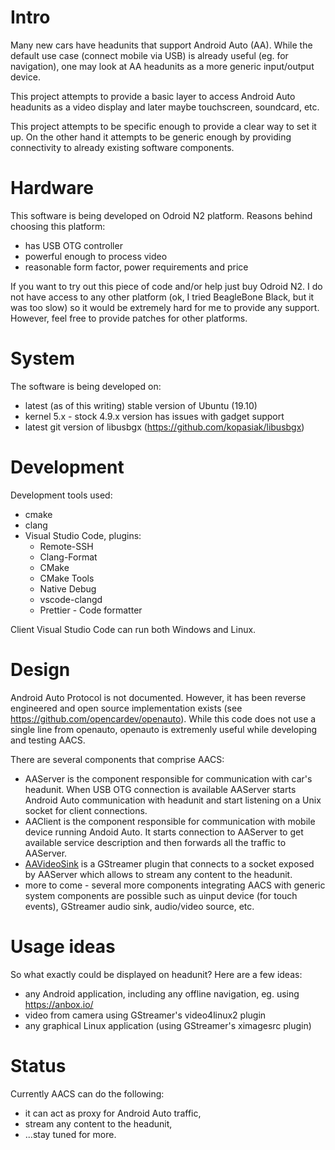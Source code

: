 # Intro
Many new cars have headunits that support Android Auto (AA). While the default use case (connect mobile via USB) is already useful (eg. for navigation), one may look at AA headunits as a more generic input/output device.

This project attempts to provide a basic layer to access Android Auto headunits as a video display and later maybe touchscreen, soundcard, etc.

This project attempts to be specific enough to provide a clear way to set it up. On the other hand it attempts to be generic enough by providing connectivity to already existing software components.

# Hardware
This software is being developed on Odroid N2 platform. Reasons behind choosing this platform:
* has USB OTG controller
* powerful enough to process video
* reasonable form factor, power requirements and price

If you want to try out this piece of code and/or help just buy Odroid N2. I do not have access to any other platform (ok, I tried BeagleBone Black, but it was too slow) so it would be extremely hard for me to provide any support. However, feel free to provide patches for other platforms.

# System
The software is being developed on:
* latest (as of this writing) stable version of Ubuntu (19.10)
* kernel 5.x - stock 4.9.x version has issues with gadget support
* latest git version of libusbgx (https://github.com/kopasiak/libusbgx)

# Development
Development tools used:
* cmake
* clang
* Visual Studio Code, plugins:
    * Remote-SSH
    * Clang-Format
    * CMake
    * CMake Tools
    * Native Debug
    * vscode-clangd
    * Prettier - Code formatter

Client Visual Studio Code can run both Windows and Linux.

# Design
Android Auto Protocol is not documented. However, it has been reverse engineered and open source implementation exists (see https://github.com/opencardev/openauto). While this code does not use a single line from openauto, openauto is extremenly useful while developing and testing AACS.

There are several components that comprise AACS:
* AAServer is the component responsible for communication with car's headunit. When USB OTG connection is available AAServer starts Android Auto communication with headunit and start listening on a Unix socket for client connections.
* AAClient is the component responsible for communication with mobile device running Andoid Auto. It starts connection to AAServer to get available service description and then forwards all the traffic to AAServer.
* [AAVideoSink](https://github.com/tomasz-grobelny/AAVideoSink) is a GStreamer plugin that connects to a socket exposed by AAServer which allows to stream any content to the headunit.
* more to come - several more components integrating AACS with generic system components are possible such as uinput device (for touch events), GStreamer audio sink, audio/video source, etc.

# Usage ideas
So what exactly could be displayed on headunit? Here are a few ideas:
* any Android application, including any offline navigation, eg. using https://anbox.io/
* video from camera using GStreamer's video4linux2 plugin
* any graphical Linux application (using GStreamer's ximagesrc plugin)

# Status
Currently AACS can do the following:
* it can act as proxy for Android Auto traffic,
* stream any content to the headunit,
* ...stay tuned for more.
